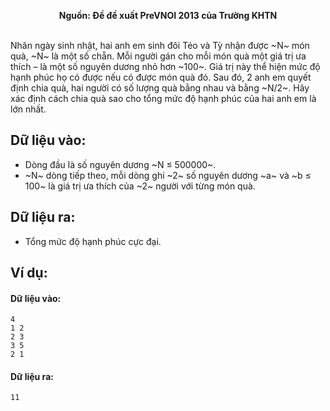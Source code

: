 **<center>Nguồn: Đề đề xuất PreVNOI 2013 của Trường KHTN</center>**
<br>

Nhân ngày sinh nhật, hai anh em sinh đôi Téo và Tỳ nhận được ~N~ món quà, ~N~ là một số chẵn. Mỗi người gán cho mỗi món quà một giá trị ưa thích – là một số nguyên dương nhỏ hơn ~100~. Giá trị này thể hiện mức độ hạnh phúc họ có được nếu có được món quà đó. Sau đó, 2 anh em quyết định chia quà, hai người có số lượng quà bằng nhau và bằng ~N/2~.
Hãy xác định cách chia quà sao cho tổng mức độ hạnh phúc của hai anh em là lớn nhất.

## Dữ liệu vào:
- Dòng đầu là số nguyên dương ~N ≤ 500000~.
- ~N~ dòng tiếp theo, mỗi dòng ghi ~2~ số nguyên dương ~a~ và ~b ≤ 100~ là giá trị ưa thích của ~2~ người với từng món quà.

## Dữ liệu ra:
- Tổng mức độ hạnh phúc cực đại.

## Ví dụ:
#### Dữ liệu vào:
```
4
1 2
2 3
3 5
2 1
```

#### Dữ liệu ra:
```
11
```